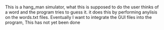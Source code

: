 This is a hang_man simulator, what this is supposed to do the user thinks of a word
and the program tries to guess it. it does this by performing anylisis on the words.txt files. Eventually I want to integrate the GUI files into the program, This has not yet been done
